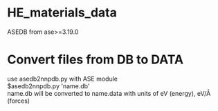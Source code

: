 # HE_materials_data
ASEDB from ase>=3.19.0  

# Convert files from DB to DATA
use asedb2nnpdb.py with ASE module  
$asedb2nnpdb.py 'name.db'  
name.db will be converted to name.data with units of eV (energy), eV/Å (forces)  

